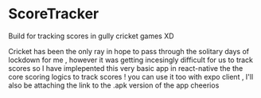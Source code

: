 # ScoreTracker
Build for tracking scores in gully cricket games XD 

Cricket has been the only ray in hope to pass through the solitary days of lockdown for me , however it was getting incesingly difficult for us to track scores so I have implepented this very basic app in react-native the the core scoring logics to track scores ! you can use it too with expo client , I'll also be attaching the link to the .apk version of the app cheerios 

